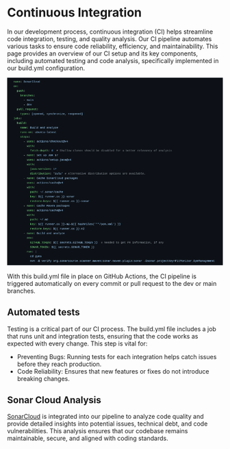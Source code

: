 # Continuous Integration

In our development process, continuous integration (CI) helps streamline code integration, testing, and quality analysis. Our CI pipeline automates various tasks to ensure code reliability, efficiency, and maintainability. This page provides an overview of our CI setup and its key components, including automated testing and code analysis, specifically implemented in our build.yml configuration.

![build.yml](../files/build.png)

With this build.yml file in place on GitHub Actions, the CI pipeline is triggered automatically on every commit or pull request to the dev or main branches.

## Automated tests

Testing is a critical part of our CI process. The build.yml file includes a job that runs unit and integration tests, ensuring that the code works as expected with every change. This step is vital for:

- Preventing Bugs: Running tests for each integration helps catch issues before they reach production.
- Code Reliability: Ensures that new features or fixes do not introduce breaking changes.

## Sonar Cloud Analysis



[SonarCloud](https://sonarcloud.io/organizations/fitmonitor/projects) is integrated into our pipeline to analyze code quality and provide detailed insights into potential issues, technical debt, and code vulnerabilities. This analysis ensures that our codebase remains maintainable, secure, and aligned with coding standards.